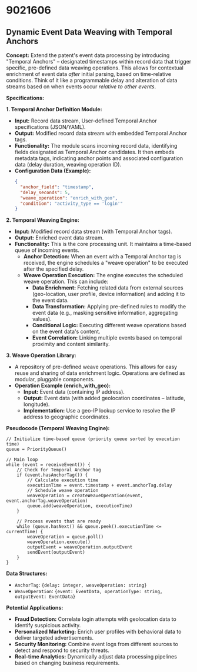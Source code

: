 # 9021606

## Dynamic Event Data Weaving with Temporal Anchors

**Concept:** Extend the patent's event data processing by introducing "Temporal Anchors" – designated timestamps within record data that trigger specific, pre-defined data weaving operations. This allows for contextual enrichment of event data *after* initial parsing, based on time-relative conditions.  Think of it like a programmable delay and alteration of data streams based on when events occur *relative to other events*.

**Specifications:**

**1. Temporal Anchor Definition Module:**

*   **Input:** Record data stream, User-defined Temporal Anchor specifications (JSON/YAML).
*   **Output:** Modified record data stream with embedded Temporal Anchor tags.
*   **Functionality:**  The module scans incoming record data, identifying fields designated as Temporal Anchor candidates.  It then embeds metadata tags, indicating anchor points and associated configuration data (delay duration, weaving operation ID).
*   **Configuration Data (Example):**
    ```json
    {
      "anchor_field": "timestamp",
      "delay_seconds": 5,
      "weave_operation": "enrich_with_geo",
      "condition": "activity_type == 'login'"
    }
    ```

**2.  Temporal Weaving Engine:**

*   **Input:**  Modified record data stream (with Temporal Anchor tags).
*   **Output:**  Enriched event data stream.
*   **Functionality:** This is the core processing unit. It maintains a time-based queue of incoming events.
    *   **Anchor Detection:**  When an event with a Temporal Anchor tag is received, the engine schedules a "weave operation" to be executed after the specified delay.
    *   **Weave Operation Execution:** The engine executes the scheduled weave operation. This can include:
        *   **Data Enrichment:** Fetching related data from external sources (geo-location, user profile, device information) and adding it to the event data.
        *   **Data Transformation:**  Applying pre-defined rules to modify the event data (e.g., masking sensitive information, aggregating values).
        *   **Conditional Logic:**  Executing different weave operations based on the event data's content.
        *   **Event Correlation:**  Linking multiple events based on temporal proximity and content similarity.

**3. Weave Operation Library:**

*   A repository of pre-defined weave operations.  This allows for easy reuse and sharing of data enrichment logic.  Operations are defined as modular, pluggable components.
*   **Operation Example (enrich_with_geo):**
    *   **Input:** Event data (containing IP address).
    *   **Output:** Event data (with added geolocation coordinates – latitude, longitude).
    *   **Implementation:**  Use a geo-IP lookup service to resolve the IP address to geographic coordinates.

**Pseudocode (Temporal Weaving Engine):**

```
// Initialize time-based queue (priority queue sorted by execution time)
queue = PriorityQueue()

// Main loop
while (event = receiveEvent()) {
    // Check for Temporal Anchor tag
    if (event.hasAnchorTag()) {
        // Calculate execution time
        executionTime = event.timestamp + event.anchorTag.delay
        // Schedule weave operation
        weaveOperation = createWeaveOperation(event, event.anchorTag.weaveOperation)
        queue.add(weaveOperation, executionTime)
    }

    // Process events that are ready
    while (queue.hasNext() && queue.peek().executionTime <= currentTime) {
        weaveOperation = queue.poll()
        weaveOperation.execute()
        outputEvent = weaveOperation.outputEvent
        sendEvent(outputEvent)
    }
}
```

**Data Structures:**

*   `AnchorTag`:  `{delay: integer, weaveOperation: string}`
*   `WeaveOperation`: `{event: EventData, operationType: string, outputEvent: EventData}`

**Potential Applications:**

*   **Fraud Detection:** Correlate login attempts with geolocation data to identify suspicious activity.
*   **Personalized Marketing:** Enrich user profiles with behavioral data to deliver targeted advertisements.
*   **Security Monitoring:**  Combine event logs from different sources to detect and respond to security threats.
*   **Real-time Analytics:** Dynamically adjust data processing pipelines based on changing business requirements.